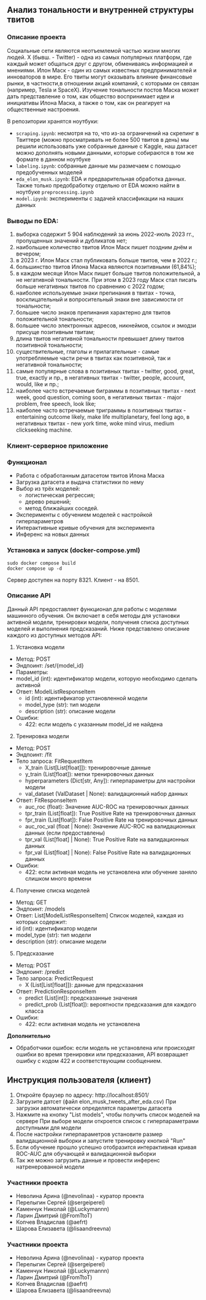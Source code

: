## Анализ тональности и внутренней структуры твитов

### Описание проекта
Социальные сети являются неотъемлемой частью жизни многих людей. X (бывш. - Twitter) - одна из самых популярных платформ, где каждый может общаться друг с другом, обмениваясь информацией и мнениями. Илон Маск - один из самых известных предпринимателей и инноваторов в мире. Его твиты могут оказывать влияние финансовые рынки, в частности,в отношении акций компаний, с которыми он связан (например, Tesla и SpaceX). Изучение тональности постов Маска может дать представление о том, как общество воспринимает идеи и инициативы Илона Маска, а также о том, как он реагирует на общественные настроения.

В репозитории хранятся ноутбуки:
- `scraping.ipynb`: несмотря на то, что из-за ограничений на скрепинг в Твиттере (можно просматривать не более 500 твитов в день) мы решили использовать уже собранные данные с Kaggle, наш датасет можно дополнять новыми данными, которые собираются в том же формате в данном ноутбуке
- `labeling.ipynb`: собранные данные мы размечаем с помощью предобученных моделей 
- `eda_elon_musk.ipynb`: EDA и предварительная обработка данных. Также только предобработку отдельно от EDA можно найти в ноутбуке `preprocessing.ipynb`
- `model.ipynb`: эксперименты с задачей классификации на наших данных

### Выводы по EDA:
1. выборка содержит 5 904 наблюдений за июнь 2022-июль 2023 гг., пропущенных значений и дубликатов нет;
2. наибольшее количество твитов Илон Маск пишет поздним днём и вечером;
3. в 2023 г. Илон Маск стал публиковать больше твитов, чем в 2022 г.;
4. большинство твитов Илона Маска являются позитивными (61,84%);
5. в каждом месяце Илон Маск пишет больше твитов положительной, а не негативной тональности. При этом в 2023 году Маск стал писать больше негативных твитов по сравнению с 2022 годом;
6. наиболее используемые знаки препинания в твитах - точка, восклицательный и вопросительный знаки вне зависимости от тональности;
7. большее число знаков препинания характерно для твитов положительной тональности;
8. большее число электронных адресов, никнеймов, ссылок и эмодзи присуще позитивным твитам;
10. длина твитов негативной тональности превышает длину твитов позитивной тональности;
11. существительные, глаголы и прилагательные - самые употребляемые части речи в твитах как позитивной, так и негативной тональности;
12. самые популярные слова в позитивных твитах - twitter, good, great, true, exactly и пр., в негативных твитах - twitter, people, account, would, like и пр.;
13. наиболее часто встречаемые биграммы в позитивных твитах - next week, good question, coming soon, в негативных твитах - major problem, free speech, look like;
14. наиболее часто встречаемые триграммы в позитивных твитах - entertaining outcome likely, make life multiplanetary, feel long ago, в негативных твитах - new york time, woke mind virus, medium clickseeking machine.

### Клиент-серверное приложение
### Функционал
- Работа с обработанным датасетом твитов Илона Маска
- Загрузка датасета и выдача статистики по нему
- Выбор из трёх моделей:
  - логистическая регрессия;
  - дерево решений;
  - метод ближайших соседей.
- Эксперименты с обучением моделей с настройкой гиперпараметров
- Интерактивные кривые обучения для эксперимента
- Инференс на новых данных

### Установка и запуск (docker-compose.yml)
```commandline
sudo docker compose build
docker compose up -d
```
Сервер доступен на порту 8321.
Клиент - на 8501.

### Описание API

Данный API предоставляет функционал для работы с моделями машинного обучения. Он включает в себя методы для установки активной модели, тренировки модели, получения списка доступных моделей и выполнения предсказаний. Ниже представлено описание каждого из доступных методов API:

1. Установка модели
- Метод: POST
- Эндпоинт: /set/{model_id}
- Параметры:
- model_id (int): идентификатор модели, которую необходимо сделать активной
- Ответ: ModelListResponseItem
  - id (int): идентификатор установленной модели
  - model_type (str): тип модели
  - description (str): описание модели
- Ошибки:
  - 422: если модель с указанным model_id не найдена

2. Тренировка модели
- Метод: POST
- Эндпоинт: /fit
- Тело запроса: FitRequestItem
  - X_train (List[List[float]]): тренировочные данные
  - y_train (List[float]): метки тренировочных данных
  - hyperparameters (Dict[str, Any]): гиперпараметры для настройки модели
  - val_dataset (ValDataset | None): валидационный набор данных
- Ответ: FitResponseItem
  - auc_roc (float): Значение AUC-ROC на тренировочных данных
  - tpr_train (List[float]): True Positive Rate на тренировочных данных
  - fpr_train (List[float]): False Positive Rate на тренировочных данных
  - auc_roc_val (float | None): Значение AUC-ROC на валидационных данных (если предоставлены)
  - tpr_val (List[float] | None): True Positive Rate на валидационных данных
  - fpr_val (List[float] | None): False Positive Rate на валидационных данных
- Ошибки:
  - 422: если активная модель не установлена или обучение заняло слишком много времени

4. Получение списка моделей
- Метод: GET
- Эндпоинт: /models
- Ответ: List[ModelListResponseItem] Список моделей, каждая из которых содержит:
- id (int): идентификатор модели
- model_type (str): тип модели
- description (str): описание модели

5. Предсказание
- Метод: POST
- Эндпоинт: /predict
- Тело запроса: PredictRequest
  - X (List[List[float]]): данные для предсказания
- Ответ: PredictionResponseItem
  - predict (List[int]): предсказанные значения
  - predict_prob (List[float]): вероятности предсказания для каждого класса
- Ошибки:
  - 422: если активная модель не установлена

**Дополнительно**
- Обработчики ошибок: если модель не установлена или происходят ошибки во время тренировки или предсказания, API возвращает ошибку с кодом 422 и соответствующим сообщением.

## Инструкция пользователя (клиент)

1. Откройте браузер по адресу: http://localhost:8501/
2. Загрузите датсет (файл elon_musk_tweets_after_eda.csv)
При загрузки автоматически определятся параметры датасета
3. Нажмите на кнопку "List models", чтобы получить список моделей на сервере
При выборе модели откроется список с гиперпараметрами доступными для модели
4. После настройки гиперпараметров установите размер валидационной выборки и запустите тренировку кнопкой "Run"
5. Если обучение прошло успешно отобразится интерактивная кривая ROC-AUC для обучающей и валидационной выборки
6. Так же можно загрузить данные и провести инференс натренерованной модели

### Участники проекта
- Неволина Арина (@nevolinaa) - куратор проекта
- Перелыгин Сергей (@sergeiperel)
- Каменчук Николай (@Luckymannn)
- Ларин Дмитрий (@FromTtoT)
- Копчев Владислав (@aefrt)
- Шарова Елизавета (@lisaandreevna)

### Участники проекта
- Неволина Арина (@nevolinaa) - куратор проекта
- Перелыгин Сергей (@sergeiperel)
- Каменчук Николай (@Luckymannn)
- Ларин Дмитрий (@FromTtoT)
- Копчев Владислав (@aefrt)
- Шарова Елизавета (@lisaandreevna)
